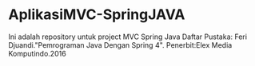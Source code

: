 # AplikasiMVC-SpringJAVA
Ini adalah repository untuk project MVC Spring Java
Daftar Pustaka:
Feri Djuandi."Pemrograman Java Dengan Spring 4". Penerbit:Elex Media Komputindo.2016
